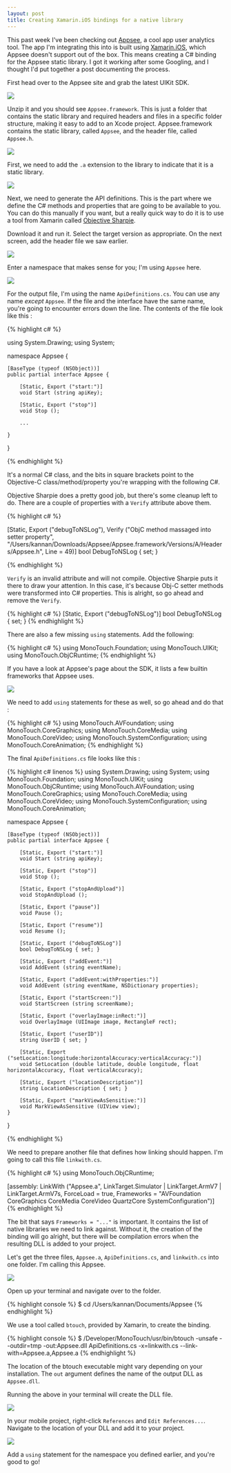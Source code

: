 ```yaml
---
layout: post
title: Creating Xamarin.iOS bindings for a native library
---
```


This past week I've been checking out [Appsee](http://www.appsee.com/), a cool app user analytics tool. The app I'm integrating this into is built using [Xamarin.iOS](http://xamarin.com/ios), which Appsee doesn't support out of the box. This means creating a C# binding for the Appsee static library. I got it working after some Googling, and I thought I'd put together a post documenting the process.

First head over to the Appsee site and grab the latest UIKit SDK. 

![](/images/xamarin-binding-appsee-1.png)

Unzip it and you should see `Appsee.framework`. This is just a folder that contains the static library and required headers and files in a specific folder structure, making it easy to add to an Xcode project. Appsee.framework contains the static library, called `Appsee`, and the header file, called `Appsee.h`.

![](/images/xamarin-binding-appsee-2.png)

First, we need to add the `.a` extension to the library to indicate that it is a static library.

![](/images/xamarin-binding-appsee-3.png)

Next, we need to generate the API definitions. This is the part where we define the C# methods and properties that are going to be available to you. You can do this manually if you want, but a really quick way to do it is to use a tool from Xamarin called [Objective Sharpie](http://docs.xamarin.com/guides/ios/advanced_topics/binding_objective-c/objective_sharpie/).

Download it and run it. Select the target version as appropriate. On the next screen, add the header file we saw earlier.

![](/images/xamarin-binding-appsee-4.png)

Enter a namespace that makes sense for you; I'm using `Appsee` here.

![](/images/xamarin-binding-appsee-5.png)

For the output file, I'm using the name `ApiDefinitions.cs`. You can use any name *except* `Appsee`. If the file and the interface have the same name, you're going to encounter errors down the line. The contents of the file look like this :

{% highlight c# %}

using System.Drawing;
using System;

namespace Appsee {

	[BaseType (typeof (NSObject))]
	public partial interface Appsee {

		[Static, Export ("start:")]
		void Start (string apiKey);

		[Static, Export ("stop")]
		void Stop ();

		...

	}
}

{% endhighlight %}

It's a normal C# class, and the bits in square brackets point to the Objective-C class/method/property you're wrapping with the following C#.

Objective Sharpie does a pretty good job, but there's some cleanup left to do. There are a couple of properties with a `Verify` attribute above them. 

{% highlight c# %}

[Static, Export ("debugToNSLog"), Verify ("ObjC method massaged into setter property", "/Users/kannan/Downloads/Appsee/Appsee.framework/Versions/A/Headers/Appsee.h", Line = 49)]
bool DebugToNSLog { set; }

{% endhighlight %}

`Verify` is an invalid attribute and will not compile. Objective Sharpie puts it there to draw your attention. In this case, it's because Obj-C setter methods were transformed into C# properties. This is alright, so go ahead and remove the `Verify`.

{% highlight c# %}
[Static, Export ("debugToNSLog")]
bool DebugToNSLog { set; }
{% endhighlight %}

There are also a few missing `using` statements. Add the following:

{% highlight c# %}
using MonoTouch.Foundation;
using MonoTouch.UIKit;
using MonoTouch.ObjCRuntime;
{% endhighlight %}

If you have a look at Appsee's page about the SDK, it lists a few builtin frameworks that Appsee uses.

![](/images/xamarin-binding-appsee-6.png)

We need to add `using` statements for these as well, so go ahead and do that :

{% highlight c# %}
using MonoTouch.AVFoundation;
using MonoTouch.CoreGraphics;
using MonoTouch.CoreMedia;
using MonoTouch.CoreVideo;
using MonoTouch.SystemConfiguration;
using MonoTouch.CoreAnimation;
{% endhighlight %}

The final `ApiDefinitions.cs` file looks like this :

{% highlight c# linenos %}
using System.Drawing;
using System;
using MonoTouch.Foundation;
using MonoTouch.UIKit;
using MonoTouch.ObjCRuntime;
using MonoTouch.AVFoundation;
using MonoTouch.CoreGraphics;
using MonoTouch.CoreMedia;
using MonoTouch.CoreVideo;
using MonoTouch.SystemConfiguration;
using MonoTouch.CoreAnimation;

namespace Appsee {

	[BaseType (typeof (NSObject))]
	public partial interface Appsee {

		[Static, Export ("start:")]
		void Start (string apiKey);

		[Static, Export ("stop")]
		void Stop ();

		[Static, Export ("stopAndUpload")]
		void StopAndUpload ();

		[Static, Export ("pause")]
		void Pause ();

		[Static, Export ("resume")]
		void Resume ();

		[Static, Export ("debugToNSLog")]
		bool DebugToNSLog { set; }

		[Static, Export ("addEvent:")]
		void AddEvent (string eventName);

		[Static, Export ("addEvent:withProperties:")]
		void AddEvent (string eventName, NSDictionary properties);

		[Static, Export ("startScreen:")]
		void StartScreen (string screenName);

		[Static, Export ("overlayImage:inRect:")]
		void OverlayImage (UIImage image, RectangleF rect);

		[Static, Export ("userID")]
		string UserID { set; }

		[Static, Export ("setLocation:longitude:horizontalAccuracy:verticalAccuracy:")]
		void SetLocation (double latitude, double longitude, float horizontalAccuracy, float verticalAccuracy);

		[Static, Export ("locationDescription")]
		string LocationDescription { set; }

		[Static, Export ("markViewAsSensitive:")]
		void MarkViewAsSensitive (UIView view);
	}
}

{% endhighlight %}

We need to prepare another file that defines how linking should happen. I'm going to call this file `linkwith.cs`.

{% highlight c# %}
using MonoTouch.ObjCRuntime;

[assembly: LinkWith ("Appsee.a", LinkTarget.Simulator | LinkTarget.ArmV7 | LinkTarget.ArmV7s, ForceLoad = true,
	Frameworks = "AVFoundation CoreGraphics CoreMedia CoreVideo QuartzCore SystemConfiguration")]
{% endhighlight %}

The bit that says `Frameworks = "..."` is important. It contains the list of native libraries we need to link against. Without it, the creation of the binding will go alright, but there will be compilation errors when the resulting DLL is added to your project.

Let's get the three files, `Appsee.a`, `ApiDefinitions.cs`, and `linkwith.cs` into one folder. I'm calling this Appsee.

![](/images/xamarin-binding-appsee-7.png)

Open up your terminal and navigate over to the folder.

{% highlight console %}
$ cd /Users/kannan/Documents/Appsee
{% endhighlight %}

We use a tool called `btouch`, provided by Xamarin, to create the binding.

{% highlight console %}
$ /Developer/MonoTouch/usr/bin/btouch -unsafe --outdir=tmp -out:Appsee.dll ApiDefinitions.cs -x=linkwith.cs --link-with=Appsee.a,Appsee.a
{% endhighlight %}


The location of the btouch executable might vary depending on your installation. The `out` argument defines the name of the output DLL as `Appsee.dll`.

Running the above in your terminal will create the DLL file.

![](/images/xamarin-binding-appsee-8.png)

In your mobile project, right-click `References` and `Edit References...`. Navigate to the location of your DLL and add it to your project.

![](/images/xamarin-binding-appsee-9.png)

Add a `using` statement for the namespace you defined earlier, and you're good to go!
